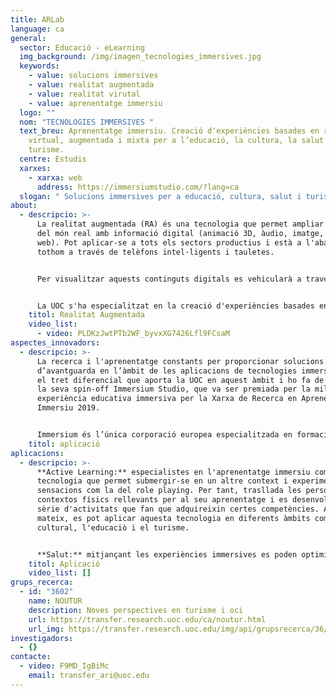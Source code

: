 ```yaml
---
title: ARLab
language: ca
general:
  sector: Educació - eLearning
  img_background: /img/imagen_tecnologies_immersives.jpg
  keywords:
    - value: solucions immersives
    - value: realitat augmentada
    - value: realitat virutal
    - value: aprenentatge immersiu
  logo: ""
  nom: "TECNOLOGIES IMMERSIVES "
  text_breu: Aprenentatge immersiu. Creació d'experiències basades en realitat
    virtual, augmentada i mixta per a l’educació, la cultura, la salut i el
    turisme.
  centre: Estudis
  xarxes:
    - xarxa: web
      address: https://immersiumstudio.com/?lang=ca
  slogan: " Solucions immersives per a educació, cultura, salut i turisme"
about:
  - descripcio: >-
      La realitat augmentada (RA) és una tecnologia que permet ampliar la visió
      del món real amb informació digital (animació 3D, àudio, imatge, vídeo,
      web). Pot aplicar-se a tots els sectors productius i està a l'abast de
      tothom a través de telèfons intel·ligents i tauletes. 


      Per visualitzar aquests continguts digitals es vehicularà a través d'un dispositiu mòbil i per mitjà de l'aplicació de dues tècniques: geolocalització i reconeixement d'imatges. Per altra banda, la realitat virtual (RV) implica la generació d'entorns 3D amb apariència real o vídeos 360 que permeten a l'usuari interactuar a través d'un dispositiu (ulleres o casc de realitat virtual). 


      La UOC s'ha especialitzat en la creació d'experiències basades en realitat virtual, augmentada i mixta, especialment en els àmbits de l'educació, la salut, la cultura i el turisme.
    titol: Realitat Augmentada
    video_list:
      - video: PLDKzJwtPTb2WF_byvxXG7426Lfl9FCsaM
aspectes_innovadors:
  - descripcio: >-
      La recerca i l'aprenentatge constants per proporcionar solucions
      d’avantguarda en l’àmbit de les aplicacions de tecnologies immersives és
      el tret diferencial que aporta la UOC en aquest àmbit i ho fa de la mà de
      la seva spin-off Immersium Studio, que va ser premiada per la millor
      experiència educativa immersiva per la Xarxa de Recerca en Aprenentatge
      Immersiu 2019. 


      Immersium és l’única corporació europea especialitzada en formació de vídeo interactiu immersiu i interactiu i la UOC garanteix la qualitat pedagògica de les experiències immersives.
    titol: aplicació
aplicacions:
  - descripcio: >-
      **Active Learning:** especialistes en l'aprenentatge immersiu com una
      tecnologia que permet submergir-se en un altre context i experimentar
      sensacions com la del role playing. Per tant, trasllada les persones a
      contextos físics rellevants per al seu aprenentatge i es desenvolupen una
      sèrie d'activitats que fan que adquireixin certes competències. Així
      mateix, es pot aplicar aquesta tecnologia en diferents àmbits com el
      cultural, l'educaciò i el turisme. 


      **Salut:** mitjançant les experiències immersives es poden optimitzar diversos processos i activitats relacionats amb els serveis sanitaris, com ara la formació de professionals de la salut, la millora de l’empatia i de la relació metge-pacient i la reducció de la percepció del dolor crònic o agut. Això ens ofereix altes potencialitats, especialment en l’àmbit de la formació de professionals mèdics, perquè podem reduir a zero les conseqüències negatives dels errors comesos en períodes formatius, alhora que aquest error es converteix automàticament en una oportunitat de fer-ho millor en la vida real.
    titol: Aplicació
    video_list: []
grups_recerca:
  - id: "3602"
    name: NOUTUR
    description: Noves perspectives en turisme i oci
    url: https://transfer.research.uoc.edu/ca/noutur.html
    url_img: https://transfer.research.uoc.edu/img/api/grupsrecerca/36/image/1594109415142
investigadors:
  - {}
contacte:
  - video: F9MD_IgBiMc
    email: transfer_ari@uoc.edu
---
```

